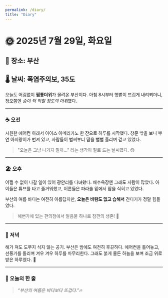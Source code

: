 ```yaml
---
permalink: /diary/
title: "Diary"
---
```


# 🌞 2025년 7월 29일, 화요일

## 📍 장소: 부산

## 🌡️ 날씨: 폭염주의보, 35도

오늘도 어김없이 **찜통더위**가 몰려온 부산이다.
아침 8시부터 햇볕이 뜨겁게 내리쬐더니, 정오쯤엔 *숨이 턱 막힐 정도의 더위*였다.

---

### ☕ 오전

시원한 에어컨 아래서 아이스 아메리카노 한 잔으로 하루를 시작했다.
창문 밖을 보니 뿌연 아지랑이가 번져 있고, 사람들이 벌써부터 땀을 뻘뻘 흘리며 걷고 있었다.

> "오늘은 그냥 나가지 말까..." 라는 생각이 절로 드는 날씨였다. 😓

---

### 🏖️ 오후

어쩔 수 없이 나갈 일이 있어 광안리를 다녀왔다.
해수욕장엔 그래도 사람이 많았다.
아이들은 튜브를 타고 즐거워했고, 어른들은 파라솔 밑에서 땀을 식히고 있었다.

부산의 여름 바다는 여전히 아름답지만,
**오늘은 바람도 없고 습해서** 견디기가 정말 힘들었다.

> 해변가에 있는 편의점에서 얼음물 하나로 잠깐의 생존! 🧊

---

### 🌇 저녁

해가 져도 도무지 식지 않는 공기.
부산은 밤에도 여전히 후끈하다.
에어컨을 틀어놓고, 선풍기를 돌리며 겨우 겨우 하루를 마무리한다.
그래도 붉게 물든 하늘을 보며 조금 위로받은 하루였다. 🌅

---

### 📝 오늘의 한 줄

> *“부산의 여름은 바다보다 뜨겁다.”🔥*